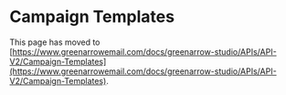 # Campaign Templates

This page has moved to [https://www.greenarrowemail.com/docs/greenarrow-studio/APIs/API-V2/Campaign-Templates](https://www.greenarrowemail.com/docs/greenarrow-studio/APIs/API-V2/Campaign-Templates).

